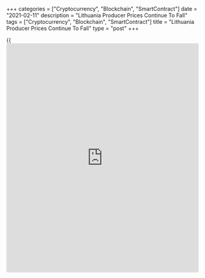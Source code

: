 +++
categories = ["Cryptocurrency", "Blockchain", "SmartContract"]
date = "2021-02-11"
description = "Lithuania Producer Prices Continue To Fall"
tags = ["Cryptocurrency", "Blockchain", "SmartContract"]
title = "Lithuania Producer Prices Continue To Fall"
type = "post"
+++

{{<iframe id="large-banner" src="https://www.bounty.group/#slide=18.0" width="100%" height="600" scrolling="no" style="border: 0px solid rgb(216, 221, 230); border-radius: 3px;">}}

Lithuania's producer prices continued to decline in January, figures
from Statistics Lithuania showed on Thursday.

The producer price index decreased 6.3 percent year-on-year in January,
following a 7.9 percent declined in December.

Excluding refined petroleum products, producer prices fell 1.4 percent
annually in January, same as seen in the preceding month.

Producer prices for products sold on the Lithuanian market decreased by
4.8 percent annually in January. Prices for products sold on the foreign
market fell by 7.4 percent from a year ago.

On a month-on-month basis, producer prices rose 1.4 percent in January,
after a 1.5 percent increase in the prior month.

For comments and feedback [contact](https://www.playgroundfx.com/contact/): editorial@rtt[news](https://www.letsplayfx.com/blog/forex-news-website/).com

[Economic News][1]

 **What parts of the world are seeing the best (and worst) economic
performances lately? Click[here][2] to check out our [Econ Scorecard][2]
and find out! See up-to-the-moment [ranking](https://www.playgroundfx.com/blog/crypto-exchange-ranking/)s for the best and worst
performers in [GDP][3], [unemployment rate][4], [inflation][5] and much
more.**

   1. www.rtt[news](https://www.letsplayfx.com/blog/forex-news-website/).com/Content/EconomicNews.aspx
   2. www.rtt[news](https://www.letsplayfx.com/blog/forex-news-website/).com/economic-scorecard/world-rank/PPI/highest-performance.aspx
   3. www.rtt[news](https://www.letsplayfx.com/blog/forex-news-website/).com/economic-scorecard/world-rank/GDP/highest-performance.aspx
   4. www.rtt[news](https://www.letsplayfx.com/blog/forex-news-website/).com/economic-scorecard/world-rank/unemployment-rate/lowest-performance.aspx
   5. www.rtt[news](https://www.letsplayfx.com/blog/forex-news-website/).com/economic-scorecard/world-rank/CPI/highest-performance.aspx
